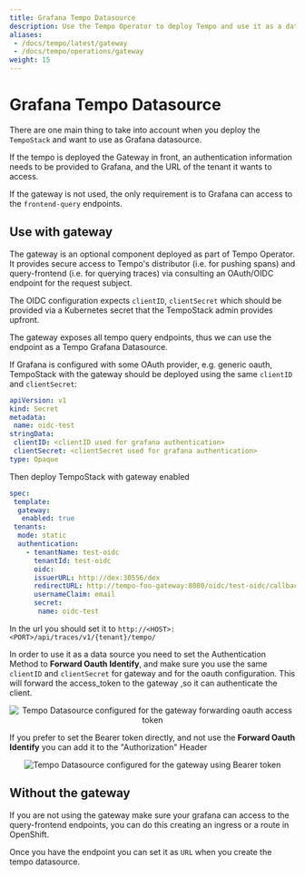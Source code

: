 ```yaml
---
title: Grafana Tempo Datasource
description: Use the Tempo Operator to deploy Tempo and use it as a data source with Grafana
aliases:
 - /docs/tempo/latest/gateway
 - /docs/tempo/operations/gateway
weight: 15
---
```


# Grafana Tempo Datasource

There are one main thing to take into account when you deploy the `TempoStack` and want to use as Grafana datasource.

If the tempo is deployed the Gateway in front, an authentication information needs to be provided to Grafana, and the URL of the tenant it wants to access.

If the gateway is not used, the only requirement is to Grafana can access to the `frontend-query` endpoints.

## Use with gateway

The gateway is an optional component deployed as part of Tempo Operator. It provides secure access to Tempo's distributor (i.e. for pushing spans) and query-frontend (i.e. for querying traces) via consulting an OAuth/OIDC endpoint for the request subject.

The OIDC configuration expects `clientID`, `clientSecret`  which should be provided via a Kubernetes secret that the TempoStack admin provides upfront.

The gateway exposes all tempo query endpoints, thus we can use the endpoint as a Tempo Grafana Datasource.

If  Grafana is configured with some OAuth provider, e.g. generic oauth, TempoStack with the gateway should be deployed  using the same `clientID` and `clientSecret`:

```yaml
apiVersion: v1
kind: Secret
metadata:
 name: oidc-test
stringData:
 clientID: <clientID used for grafana authentication>
 clientSecret: <clientSecret used for grafana authentication>
type: Opaque
```

Then deploy TempoStack with gateway enabled

```yaml
spec:
 template:
  gateway:
   enabled: true
 tenants:
  mode: static
  authentication:
    - tenantName: test-oidc
      tenantId: test-oidc
      oidc:
      issuerURL: http://dex:30556/dex
      redirectURL: http://tempo-foo-gateway:8080/oidc/test-oidc/callback
      usernameClaim: email
      secret:
       name: oidc-test
```

In the url you should set it to `http://<HOST>:<PORT>/api/traces/v1/{tenant}/tempo/`

In order to use it as a data source you need to set the Authentication Method to **Forward Oauth Identify**, and make sure  you use the same `clientID` and `clientSecret` for gateway and for the oauth configuration. This will forward the access_token to the gateway ,so it can authenticate the client.

<p align="center"><img src="../grafana_datasource_tempo.png" alt="Tempo Datasource configured for the gateway forwarding oauth access token"></p>

If you prefer to set the Bearer token directly, and not use the  **Forward Oauth Identify** you can add it to the "Authorization" Header 

<p align="center"><img src="../grafana_datasource_tempo_headers.png" alt="Tempo Datasource configured for the gateway using Bearer token"></p>

## Without the gateway

If you are not using the gateway make sure your grafana can access to the query-frontend endpoints, you can do this 
creating an ingress or a route in OpenShift.

Once you have the endpoint you can set it as `URL` when you create the tempo datasource.